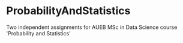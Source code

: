 # ProbabilityAndStatistics
Two independent assignments for AUEB MSc in Data Science course 'Probability and Statistics' 

